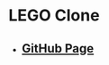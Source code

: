 <!--
 * @Author: Jinqi Li
 * @Date: 2020-08-12 06:44:13
 * @LastEditors: Jinqi Li
 * @LastEditTime: 2020-12-01 02:59:34
 * @FilePath: /lego-4/README.md
-->
# LEGO Clone
* ## [GitHub Page](https://kikijinqili.github.io/lego-4)
